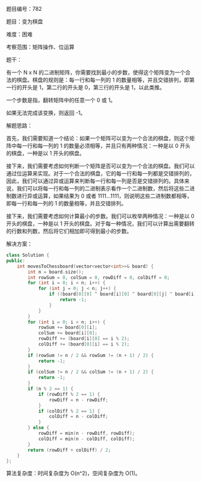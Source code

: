 题目编号：782

题目：变为棋盘

难度：困难

考察范围：矩阵操作、位运算

题干：

有一个 N x N 的二进制矩阵，你需要找到最小的步数，使得这个矩阵变为一个合法的棋盘。棋盘的规则是：每一行和每一列的 1 的数量相等，并且交错排列，即第一行的开头是 1，第二行的开头是 0，第三行的开头是 1，以此类推。

一个步数是指，翻转矩阵中的任意一个 0 或 1。

如果无法完成该变换，则返回 -1。

解题思路：

首先，我们需要知道一个结论：如果一个矩阵可以变为一个合法的棋盘，则这个矩阵中每一行和每一列的 1 的数量必须相等，并且只有两种情况：一种是以 0 开头的棋盘，一种是以 1 开头的棋盘。

接下来，我们需要考虑如何判断一个矩阵是否可以变为一个合法的棋盘。我们可以通过位运算来实现。对于一个合法的棋盘，它的每一行和每一列都是交错排列的，因此，我们可以通过异或运算来判断每一行和每一列是否是交错排列的。具体来说，我们可以将每一行和每一列的二进制表示看作一个二进制数，然后将这些二进制数进行异或运算，如果结果为 0 或者 1111...1111，则说明这些二进制数都相等，即每一行和每一列的 1 的数量相等，并且交错排列。

接下来，我们需要考虑如何计算最小的步数。我们可以枚举两种情况：一种是以 0 开头的棋盘，一种是以 1 开头的棋盘。对于每一种情况，我们可以计算出需要翻转的行数和列数，然后将它们相加即可得到最小的步数。

解决方案：

```cpp
class Solution {
public:
    int movesToChessboard(vector<vector<int>>& board) {
        int n = board.size();
        int rowSum = 0, colSum = 0, rowDiff = 0, colDiff = 0;
        for (int i = 0; i < n; i++) {
            for (int j = 0; j < n; j++) {
                if ((board[0][0] ^ board[i][0] ^ board[0][j] ^ board[i][j]) == 1) {
                    return -1;
                }
            }
        }
        for (int i = 0; i < n; i++) {
            rowSum += board[0][i];
            colSum += board[i][0];
            rowDiff += (board[i][0] == i % 2);
            colDiff += (board[0][i] == i % 2);
        }
        if (rowSum != n / 2 && rowSum != (n + 1) / 2) {
            return -1;
        }
        if (colSum != n / 2 && colSum != (n + 1) / 2) {
            return -1;
        }
        if (n % 2 == 1) {
            if (rowDiff % 2 == 1) {
                rowDiff = n - rowDiff;
            }
            if (colDiff % 2 == 1) {
                colDiff = n - colDiff;
            }
        } else {
            rowDiff = min(n - rowDiff, rowDiff);
            colDiff = min(n - colDiff, colDiff);
        }
        return (rowDiff + colDiff) / 2;
    }
};
```

算法复杂度：时间复杂度为 O(n^2)，空间复杂度为 O(1)。